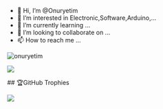- 👋 Hi, I’m @Onuryetim
- 👀 I’m interested in Electronic,Software,Arduino,...
- 🌱 I’m currently learning ...
- 💞️ I’m looking to collaborate on ...
- 📫 How to reach me ...
<p align="left"> <img src="https://komarev.com/ghpvc/?username=onuryetim" alt="onuryetim" /> </p>
<p align="left"> <img src="https://profile-counter.glitch.me/{onuryetim}/count.svg" /> </p>
## 🏆GitHub Trophies
<p align="left"> <img src="https://github-profile-trophy.vercel.app/?username=onuryetim&theme=discord&no-frame=false&no-bg=true&margin-w=4" /> </p>
